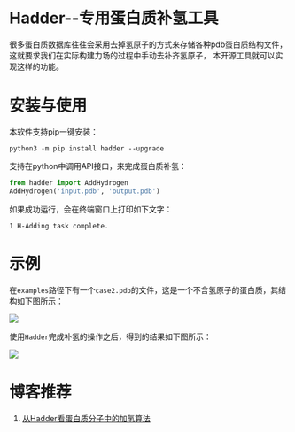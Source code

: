 # Hadder--专用蛋白质补氢工具

很多蛋白质数据库往往会采用去掉氢原子的方式来存储各种pdb蛋白质结构文件，
这就要求我们在实际构建力场的过程中手动去补齐氢原子，
本开源工具就可以实现这样的功能。

# 安装与使用
本软件支持pip一键安装：
```
python3 -m pip install hadder --upgrade
```
支持在python中调用API接口，来完成蛋白质补氢：
```python
from hadder import AddHydrogen
AddHydrogen('input.pdb', 'output.pdb')
```
如果成功运行，会在终端窗口上打印如下文字：
```
1 H-Adding task complete.
```

# 示例
在`examples`路径下有一个`case2.pdb`的文件，这是一个不含氢原子的蛋白质，其结构如下图所示：

![](./examples/case2.png)

使用`Hadder`完成补氢的操作之后，得到的结果如下图所示：

![](./examples/case2-complete.png)

# 博客推荐
1. [从Hadder看蛋白质分子中的加氢算法](https://www.cnblogs.com/dechinphy/p/hadder.html)